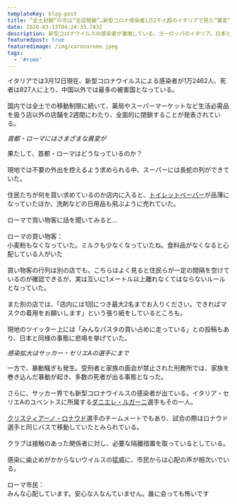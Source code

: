 ```yaml
---
templateKey: blog-post
title: “全土封鎖”の次は“全店閉鎖”…新型コロナ感染者1万2千人超のイタリアで見た“異変”
date: 2020-03-13T04:24:33.743Z
description: 新型コロナウイルスの感染者が激増している、ヨーロッパのイタリア。日本と同じように少子高齢化社会が進むこの国で、一体何が起きているのか。決して他人事ではない。
featuredpost: true
featuredimage: /img/coronarome.jpeg
tags:
  - '#rome'
---
```

イタリアでは3月12日現在、新型コロナウイルスによる感染者が1万2462人、死者は827人に上り、中国以外では最多の被害国となっている。\
\
国内では全土での移動制限に続いて、薬局やスーパーマーケットなど生活必需品を扱う店以外の店舗を2週間にわたり、全面的に閉鎖することが発表されている。

*首都・ローマにはさまざまな異変が*

果たして、首都・ローマはどうなっているのか？\
\
現地では不要の外出を控えるよう求められる中、スーパーには長蛇の列ができていた。\
\
住民たちが何を買い求めているのか店内に入ると、[トイレットペーパー](https://search.yahoo.co.jp/search?p=%E3%83%88%E3%82%A4%E3%83%AC%E3%83%83%E3%83%88%E3%83%9A%E3%83%BC%E3%83%91%E3%83%BC&ei=UTF-8&rkf=1&slfr=1&fr=link_direct_nws "トイレットペーパー")が品薄になっていたほか、洗剤などの日用品も飛ぶように売れていた。\
\
ローマで買い物客に話を聞いてみると...\
\
ローマの買い物客：\
小麦粉もなくなっていた。ミルクも少なくなっていたね。食料品がなくなると心配している人がいた\
\
買い物客の行列は別の店でも。こちらはよく見ると住民らが一定の間隔を空けているのが確認できるが、実は互いに1メートル以上離れなくてはならないルールとなっていた。\
\
また別の店では、「店内には1回につき最大2名までお入りください。できればマスクの着用をお願いします」という張り紙をしているところも。\
\
現地のツイッター上には「みんなパスタの買い占めに走っている」との投稿もあり、日本と同様の事態に悲鳴を挙げていた。

*感染拡大はサッカー・セリエAの選手にまで*

一方で、暴動騒ぎも発生。受刑者と家族の面会が禁止された刑務所では、家族を巻き込んだ暴動が起き、多数の死者が出る事態となった。\
\
さらに、サッカー界でも新型コロナウイルスの感染者が出ている。イタリア・セリエAのユベントスに所属する[ダニエレ・ルガーニ](https://search.yahoo.co.jp/search?p=%E3%83%80%E3%83%8B%E3%82%A8%E3%83%AC%E3%83%BB%E3%83%AB%E3%82%AC%E3%83%BC%E3%83%8B&ei=UTF-8&rkf=1&slfr=1&fr=link_direct_nws "ダニエレ・ルガーニ")選手もその一人。\
\
[クリスティアーノ・ロナウド](https://search.yahoo.co.jp/search?p=%E3%82%AF%E3%83%AA%E3%82%B9%E3%83%86%E3%82%A3%E3%82%A2%E3%83%BC%E3%83%8E%E3%83%BB%E3%83%AD%E3%83%8A%E3%82%A6%E3%83%89&ei=UTF-8&rkf=1&slfr=1&fr=link_direct_nws "クリスティアーノ・ロナウド")選手のチームメートでもあり、試合の際はロナウド選手と同じバスで移動していたとみられている。\
\
クラブは接触のあった関係者に対し、必要な隔離措置を取っているとしている。\
\
感染に歯止めがかからないウイルスの猛威に、市民からは心配の声が相次いでいる。\
\
ローマ市民：\
みんな心配しています。安心な人なんていません。誰に会っても怖いです
